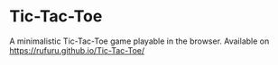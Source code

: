 # Tic-Tac-Toe
A minimalistic Tic-Tac-Toe game playable in the browser. Available on https://rufuru.github.io/Tic-Tac-Toe/
